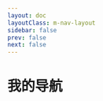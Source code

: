 ```yaml
---
layout: doc
layoutClass: m-nav-layout
sidebar: false
prev: false
next: false
---
```


<script setup>
import { NAV_DATA } from '/.vitepress/theme/utils/data'
</script>


# 我的导航

<MNavLinks v-for="{title, items} in NAV_DATA" :title="title" :items="items"/>